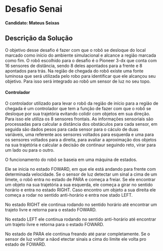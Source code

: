 # Desafio Senai
#### Candidato: Mateus Seixas
## Descrição da Solução
O objetivo desse desafio é fazer com que o robô se desloque do local marcado como início do ambiente simulacional e alcance a região marcada como fim.
O robô escolhido para o desafio é o Pioneer 3-dx que conta com 16 sensores de distância, sendo 8 deles apontados para a frente e 8 apontados para trás.
Na região de chegada do robô existe uma fonte luminosa que será utilizada pelo robo para identificar que ele alcançou seu objetivo. Para isso será integrado ao robô
um sensor de luz no seu topo.
#### Controlador
O controlador utilizado para levar o robô da região de início para a região de chegada é um controlador que tem a função de fazer com que o robô se desloque por sua trajetória
evitando colidir com objetos em sua direção. Para isso ele utiliza os 8 sensores frontais. As informações sensoriais são processadas para calcular a distância dos obstáculos para 
cada sensor, em seguida são dados pesos para cada sensor para o cáculo de duas variáveis, uma referente aos sensores voltados para esquerda e uma para os sensores voltados 
para a direita, para avaliar a aproximação dos objetos na sua trajetória e calcular a decisão de continaur seguindo reto, virar para um lado ou para o outro.

O funcionamento do robô se baseia em uma máquina de estados. 

Ele se inicia no estado FOWARD, em que ele está andando para frente com determinada velocidade. Se o sensor de luz detectar um sinal a cima de um limete,
o robô entra no estado de PARA e começa a freiar. Se ele encontrar
um objeto na sua trajetória a sua esquerda, ele começa a girar no sentido horário e entra no estado RIGHT. Caso encontro um objeto a sua direita ele começa a rodar no sentido
anti-horário e entra noe stado LEFT. 

No estado RIGHT ele continua rodando no sentido horário até encontrar um trajeto livre e retorna para o estado FOWARD.

No estado LEFT ele continua rodando no sentido anti-horário até encontrar um trajeto livre e retorna para o estado FOWARD.

No estado de PARA ele continua freando até parar completamente. Se o sensor de luz voltar a nãod etectar sinais a cima do limite ele volta pro estado de FOWARD.
